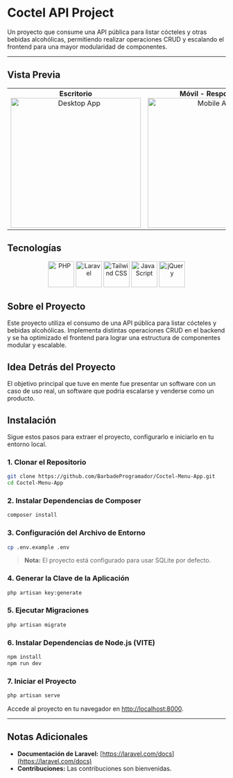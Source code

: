 # Coctel API Project

Un proyecto que consume una API pública para listar cócteles y otras bebidas alcohólicas, permitiendo realizar operaciones CRUD y escalando el frontend para una mayor modularidad de componentes.

---

## Vista Previa
<table align="center">
  <tr>
    <td align="center">
      <strong>Escritorio</strong><br>
      <img src="https://github.com/user-attachments/assets/14d88eab-c7bf-4365-9c98-70e00566c588" alt="Desktop App" width="300">
    </td>
    <td align="center">
      <strong>Móvil - Responsive</strong><br>
      <img src="https://github.com/user-attachments/assets/75759b01-e7ee-4448-9737-5a5a78236cbc" alt="Mobile App" width="300">
    </td>
  </tr>
</table>

## Tecnologías

<p align="center">
  <img src="https://cdn.jsdelivr.net/gh/devicons/devicon/icons/php/php-original.svg" alt="PHP" width="60" />
  <img src="https://cdn.jsdelivr.net/gh/devicons/devicon/icons/laravel/laravel-original.svg" alt="Laravel" width="60" />
  <img src="https://www.vectorlogo.zone/logos/tailwindcss/tailwindcss-icon.svg" alt="Tailwind CSS" width="60" />
  <img src="https://cdn.jsdelivr.net/gh/devicons/devicon/icons/javascript/javascript-original.svg" alt="JavaScript" width="60" />
  <img src="https://cdn.jsdelivr.net/gh/devicons/devicon/icons/jquery/jquery-original.svg" alt="jQuery" width="60" />
</p>



## Sobre el Proyecto

Este proyecto utiliza el consumo de una API pública para listar cócteles y bebidas alcohólicas. Implementa distintas operaciones CRUD en el backend y se ha optimizado el frontend para lograr una estructura de componentes modular y escalable.



## Idea Detrás del Proyecto

El objetivo principal que tuve en mente fue presentar un software con un caso de uso real, un software que podria escalarse y venderse como un producto.


## Instalación

Sigue estos pasos para extraer el proyecto, configurarlo e iniciarlo en tu entorno local.

### 1. Clonar el Repositorio

```bash
git clone https://github.com/BarbadeProgramador/Coctel-Menu-App.git
cd Coctel-Menu-App
```

### 2. Instalar Dependencias de Composer

```bash
composer install
```

### 3. Configuración del Archivo de Entorno

```bash
cp .env.example .env
```

> **Nota:** El proyecto está configurado para usar SQLite por defecto.

### 4. Generar la Clave de la Aplicación

```bash
php artisan key:generate
```

### 5. Ejecutar Migraciones

```bash
php artisan migrate
```

### 6. Instalar Dependencias de Node.js (VITE)

```bash
npm install
npm run dev
```

### 7. Iniciar el Proyecto

```bash
php artisan serve
```

Accede al proyecto en tu navegador en [http://localhost:8000](http://localhost:8000).

---

## Notas Adicionales

- **Documentación de Laravel:** [https://laravel.com/docs](https://laravel.com/docs)
- **Contribuciones:** Las contribuciones son bienvenidas.
